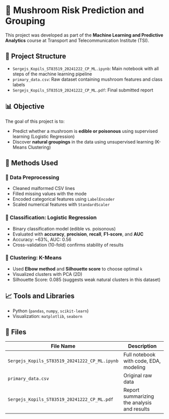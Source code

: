 # 🧠 Mushroom Risk Prediction and Grouping

This project was developed as part of the **Machine Learning and Predictive Analytics** course at Transport and Telecommunication Institute (TSI).

## 📂 Project Structure
- `Sergejs_Kopils_ST83519_20241222_CP_ML.ipynb`: Main notebook with all steps of the machine learning pipeline
- `primary_data.csv`: Raw dataset containing mushroom features and class labels
- `Sergejs_Kopils_ST83519_20241222_CP_ML.pdf`: Final submitted report

## 📊 Objective
The goal of this project is to:
- Predict whether a mushroom is **edible or poisonous** using supervised learning (Logistic Regression)
- Discover **natural groupings** in the data using unsupervised learning (K-Means Clustering)

## 🔧 Methods Used

### 🔹 Data Preprocessing
- Cleaned malformed CSV lines
- Filled missing values with the mode
- Encoded categorical features using `LabelEncoder`
- Scaled numerical features with `StandardScaler`

### 🔹 Classification: Logistic Regression
- Binary classification model (edible vs. poisonous)
- Evaluated with **accuracy**, **precision**, **recall**, **F1-score**, and **AUC**
- Accuracy: ~63%, AUC: 0.56
- Cross-validation (10-fold) confirms stability of results

### 🔹 Clustering: K-Means
- Used **Elbow method** and **Silhouette score** to choose optimal `k`
- Visualized clusters with PCA (2D)
- Silhouette Score: 0.085 (suggests weak natural clusters in this dataset)

## 📈 Tools and Libraries
- Python (`pandas`, `numpy`, `scikit-learn`)
- Visualization: `matplotlib`, `seaborn`

## 📎 Files
| File Name                                     | Description                                 |
|-----------------------------------------------|---------------------------------------------|
| `Sergejs_Kopils_ST83519_20241222_CP_ML.ipynb` | Full notebook with code, EDA, modeling      |
| `primary_data.csv`                            | Original raw data                           |
| `Sergejs_Kopils_ST83519_20241222_CP_ML.pdf`   | Report summarizing the analysis and results |
